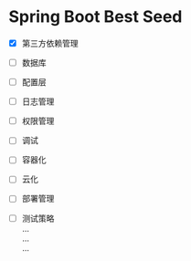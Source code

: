 # Spring Boot Best Seed


- [x] 第三方依赖管理
- [ ] 数据库
- [ ] 配置层
- [ ] 日志管理
- [ ] 权限管理
- [ ] 调试
- [ ] 容器化
- [ ] 云化
- [ ] 部署管理
- [ ] 测试策略    
...     
...  
... 

